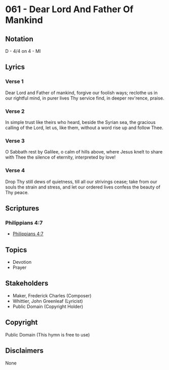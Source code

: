 # 061 - Dear Lord And Father Of Mankind

## Notation

D - 4/4 on 4 - MI

## Lyrics

### Verse 1

Dear Lord and Father of mankind, forgive our foolish ways; reclothe us in our rightful mind, in purer lives Thy service find, in deeper rev'rence, praise.

### Verse 2

In simple trust like theirs who heard, beside the Syrian sea, the gracious calling of the Lord, let us, like them, without a word rise up and follow Thee.

### Verse 3

O Sabbath rest by Galilee, o calm of hills above, where Jesus knelt to share with Thee the silence of eternity, interpreted by love!

### Verse 4

Drop Thy still dews of quietness, till all our strivings cease; take from our souls the strain and stress, and let our ordered lives confess the beauty of Thy peace.


## Scriptures

### Philippians 4:7

- [Philippians 4:7](https://www.biblegateway.com/passage/?search=Philippians%204%3A7)


## Topics

- Devotion
- Prayer

## Stakeholders

- Maker, Frederick Charles (Composer)
- Whittier, John Greenleaf (Lyricist)
- Public Domain (Copyright Holder)

## Copyright

Public Domain
(This hymn is free to use)

## Disclaimers

None

